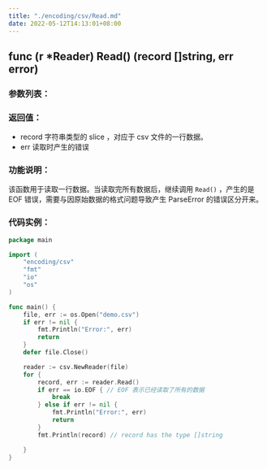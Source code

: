 ```yaml
---
title: "./encoding/csv/Read.md"
date: 2022-05-12T14:13:01+08:00
---
```

## func (r *Reader) Read() (record []string, err error)

### 参数列表：

### 返回值：

- record 字符串类型的 slice ，对应于 csv 文件的一行数据。
- err 读取时产生的错误

### 功能说明：

该函数用于读取一行数据。当读取完所有数据后，继续调用 `Read()` ，产生的是 EOF 错误，需要与因原始数据的格式问题导致产生 ParseError 的错误区分开来。

### 代码实例：

```go
package main

import (
	"encoding/csv"
	"fmt"
	"io"
	"os"
)

func main() {
	file, err := os.Open("demo.csv")
	if err != nil {
		fmt.Println("Error:", err)
		return
	}
	defer file.Close()

	reader := csv.NewReader(file)
	for {
		record, err := reader.Read()
		if err == io.EOF { // EOF 表示已经读取了所有的数据
			break
		} else if err != nil {
			fmt.Println("Error:", err)
			return
		}
		fmt.Println(record) // record has the type []string

	}
}

```